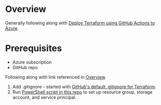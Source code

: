 # Overview

Generally following along with [Deploy Terraform using GitHub Actions to Azure](https://thomasthornton.cloud/2021/03/19/deploy-terraform-using-github-actions-into-azure/).

# Prerequisites

- Azure subscription
- GitHub repo

Following along with link referenced in [Overview](#overview).


1. Add .gitignore - started with [GitHub's default .gitignore for Terraform](https://github.com/github/gitignore/blob/main/Terraform.gitignore).
2. Run [PowerShell script in this repo](/scripts/powershell/SetUpTerraformRemoteState.ps1) to set up resource group, storage account, and service principal. 